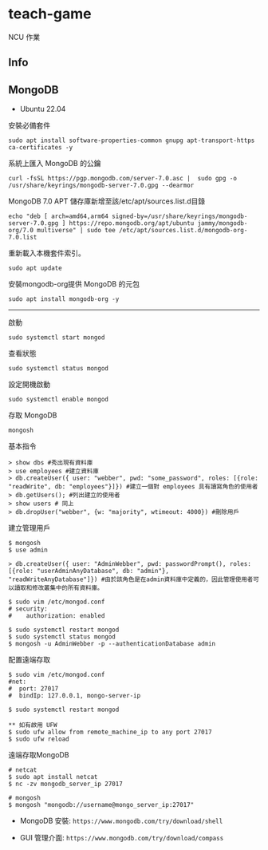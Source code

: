 # teach-game
NCU 作業

## Info


## MongoDB

- Ubuntu 22.04

安裝必備套件
```
sudo apt install software-properties-common gnupg apt-transport-https ca-certificates -y
```

系統上匯入 MongoDB 的公鑰
```
curl -fsSL https://pgp.mongodb.com/server-7.0.asc |  sudo gpg -o /usr/share/keyrings/mongodb-server-7.0.gpg --dearmor
```

MongoDB 7.0 APT 儲存庫新增至該/etc/apt/sources.list.d目錄
```
echo "deb [ arch=amd64,arm64 signed-by=/usr/share/keyrings/mongodb-server-7.0.gpg ] https://repo.mongodb.org/apt/ubuntu jammy/mongodb-org/7.0 multiverse" | sudo tee /etc/apt/sources.list.d/mongodb-org-7.0.list
```

重新載入本機套件索引。
```
sudo apt update
```

安裝mongodb-org提供 MongoDB 的元包
```
sudo apt install mongodb-org -y
```

---

啟動
```
sudo systemctl start mongod
```

查看狀態
```
sudo systemctl status mongod
```

設定開機啟動
```
sudo systemctl enable mongod
```

存取 MongoDB
```
mongosh
```

基本指令
```
> show dbs #秀出現有資料庫
> use employees #建立資料庫
> db.createUser({ user: "webber", pwd: "some_password", roles: [{role: "readWrite", db: "employees"}]}) #建立一個對 employees 具有讀寫角色的使用者
> db.getUsers(); #列出建立的使用者
> show users # 同上
> db.dropUser("webber", {w: "majority", wtimeout: 4000}) #刪除用戶
```

建立管理用戶
```
$ mongosh
$ use admin

> db.createUser({ user: "AdminWebber", pwd: passwordPrompt(), roles: [{role: "userAdminAnyDatabase", db: "admin"}, "readWriteAnyDatabase"]}) #由於該角色是在admin資料庫中定義的，因此管理使用者可以讀取和修改叢集中的所有資料庫。

$ sudo vim /etc/mongod.conf
# security:
#    authorization: enabled

$ sudo systemctl restart mongod
$ sudo systemctl status mongod
$ mongosh -u AdminWebber -p --authenticationDatabase admin
```

配置遠端存取
```
$ sudo vim /etc/mongod.conf
#net:
#  port: 27017
#  bindIp: 127.0.0.1, mongo-server-ip

$ sudo systemctl restart mongod

** 如有啟用 UFW
$ sudo ufw allow from remote_machine_ip to any port 27017
$ sudo ufw reload
```

遠端存取MongoDB
```
# netcat
$ sudo apt install netcat
$ nc -zv mongodb_server_ip 27017

# mongosh
$ mongosh "mongodb://username@mongo_server_ip:27017"
```

- MongoDB 安裝:
`https://www.mongodb.com/try/download/shell`

- GUI 管理介面:
`https://www.mongodb.com/try/download/compass`

